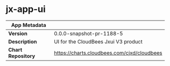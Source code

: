 # jx-app-ui

|App Metadata||
|---|---|
| **Version** | 0.0.0-snapshot-pr-1188-5 |
| **Description** | UI for the CloudBees Jxui V3 product |
| **Chart Repository** | https://charts.cloudbees.com/cjxd/cloudbees |
